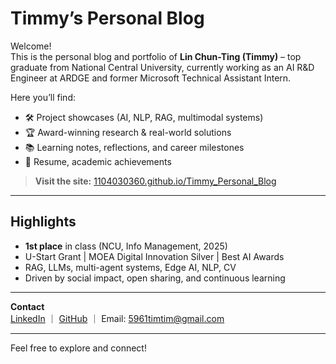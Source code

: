# Timmy’s Personal Blog

Welcome!  
This is the personal blog and portfolio of **Lin Chun-Ting (Timmy)** – top graduate from National Central University, currently working as an AI R&D Engineer at ARDGE and former Microsoft Technical Assistant Intern.

Here you’ll find:

- 🛠️ Project showcases (AI, NLP, RAG, multimodal systems)
- 🏆 Award-winning research & real-world solutions
- 📚 Learning notes, reflections, and career milestones
- 📝 Resume, academic achievements

> **Visit the site:** [1104030360.github.io/Timmy_Personal_Blog](https://1104030360.github.io/Timmy_Personal_Blog/)

---

## Highlights

- **1st place** in class (NCU, Info Management, 2025)
- U-Start Grant | MOEA Digital Innovation Silver | Best AI Awards
- RAG, LLMs, multi-agent systems, Edge AI, NLP, CV
- Driven by social impact, open sharing, and continuous learning

---

**Contact**  
[LinkedIn](https://www.linkedin.com/in/timmyyt) ｜ [GitHub](https://github.com/1104030360) ｜ Email: 5961timtim@gmail.com

---

Feel free to explore and connect!

